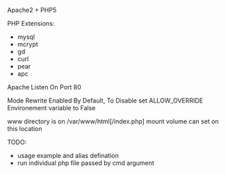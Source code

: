 Apache2 + PHP5

PHP Extensions:
- mysql
- mcrypt
- gd
- curl
- pear
- apc

Apache Listen On Port 80

Mode Rewrite Enabled By Default, To Disable set ALLOW_OVERRIDE Environement variable to False

www directory is on /var/www/html[/index.php]
mount volume can set on this location


TODO:

- usage example and alias defination
- run individual php file passed by cmd argument

